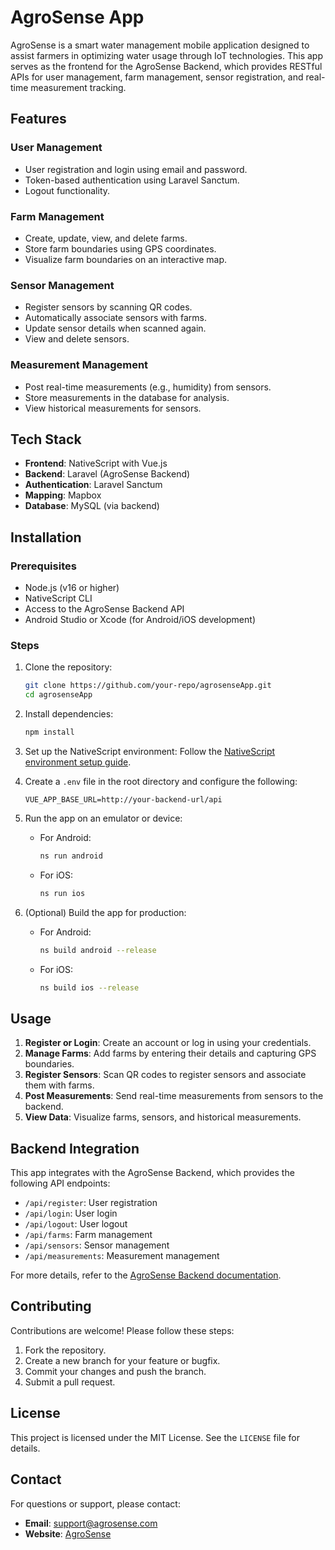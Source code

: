 # AgroSense App

AgroSense is a smart water management mobile application designed to assist farmers in optimizing water usage through IoT technologies. This app serves as the frontend for the AgroSense Backend, which provides RESTful APIs for user management, farm management, sensor registration, and real-time measurement tracking.

## Features

### User Management
- User registration and login using email and password.
- Token-based authentication using Laravel Sanctum.
- Logout functionality.

### Farm Management
- Create, update, view, and delete farms.
- Store farm boundaries using GPS coordinates.
- Visualize farm boundaries on an interactive map.

### Sensor Management
- Register sensors by scanning QR codes.
- Automatically associate sensors with farms.
- Update sensor details when scanned again.
- View and delete sensors.

### Measurement Management
- Post real-time measurements (e.g., humidity) from sensors.
- Store measurements in the database for analysis.
- View historical measurements for sensors.

## Tech Stack

- **Frontend**: NativeScript with Vue.js
- **Backend**: Laravel (AgroSense Backend)
- **Authentication**: Laravel Sanctum
- **Mapping**: Mapbox
- **Database**: MySQL (via backend)

## Installation

### Prerequisites
- Node.js (v16 or higher)
- NativeScript CLI
- Access to the AgroSense Backend API
- Android Studio or Xcode (for Android/iOS development)

### Steps
1. Clone the repository:
   ```bash
   git clone https://github.com/your-repo/agrosenseApp.git
   cd agrosenseApp
   ```

2. Install dependencies:
   ```bash
   npm install
   ```

3. Set up the NativeScript environment:
   Follow the [NativeScript environment setup guide](https://docs.nativescript.org/environment-setup).

4. Create a `.env` file in the root directory and configure the following:
   ```env
   VUE_APP_BASE_URL=http://your-backend-url/api
   ```

5. Run the app on an emulator or device:
   - For Android:
     ```bash
     ns run android
     ```
   - For iOS:
     ```bash
     ns run ios
     ```

6. (Optional) Build the app for production:
   - For Android:
     ```bash
     ns build android --release
     ```
   - For iOS:
     ```bash
     ns build ios --release
     ```

## Usage

1. **Register or Login**: Create an account or log in using your credentials.
2. **Manage Farms**: Add farms by entering their details and capturing GPS boundaries.
3. **Register Sensors**: Scan QR codes to register sensors and associate them with farms.
4. **Post Measurements**: Send real-time measurements from sensors to the backend.
5. **View Data**: Visualize farms, sensors, and historical measurements.

## Backend Integration

This app integrates with the AgroSense Backend, which provides the following API endpoints:
- `/api/register`: User registration
- `/api/login`: User login
- `/api/logout`: User logout
- `/api/farms`: Farm management
- `/api/sensors`: Sensor management
- `/api/measurements`: Measurement management

For more details, refer to the [AgroSense Backend documentation](https://github.com/your-backend-repo).

## Contributing

Contributions are welcome! Please follow these steps:
1. Fork the repository.
2. Create a new branch for your feature or bugfix.
3. Commit your changes and push the branch.
4. Submit a pull request.

## License

This project is licensed under the MIT License. See the `LICENSE` file for details.

## Contact

For questions or support, please contact:
- **Email**: support@agrosense.com
- **Website**: [AgroSense](https://www.agrosense.com)


